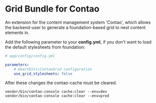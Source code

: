 Grid Bundle for Contao
===================

An extension for the content management system 'Contao', which allows the backend-user to generate a foundation-based grid to nest content elements in.

Add the following parameter to your **config.yml**, if you don't want to load the default stylesheets from foundation:
```yaml
# app/config/config.yml

parameters:
    # Heartbits\ContaoGrid configuration
    use_grid_stylesheets: false
```

After these changes the contao-cache must be cleared.
```
vendor/bin/contao-console cache:clear --env=dev
vendor/bin/contao-console cache:clear --env=prod
```